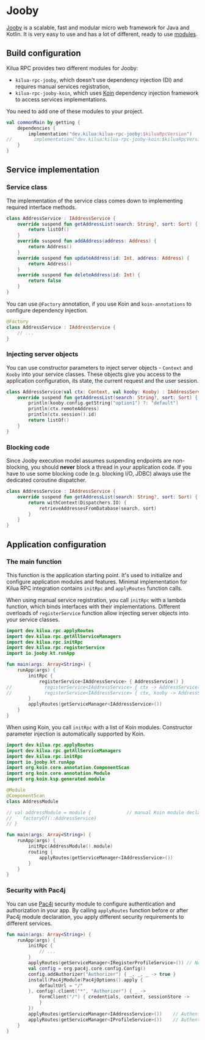 # Jooby

[Jooby](https://jooby.io) is a scalable, fast and modular micro web framework for Java and Kotlin. It is very easy to use and has a lot of different, ready to use [modules](https://jooby.io/#modules).&#x20;

## Build configuration

Kilua RPC provides two different modules for Jooby:

* `kilua-rpc-jooby`, which doesn't use dependency injection (DI) and requires manual services registration,
* `kilua-rpc-jooby-koin`, which uses [Koin](https://insert-koin.io/) dependency injection framework to access services implementations.

You need to add one of these modules to your project.

```kotlin
val commonMain by getting {
    dependencies {
        implementation("dev.kilua:kilua-rpc-jooby:$kiluaRpcVersion")
//        implementation("dev.kilua:kilua-rpc-jooby-koin:$kiluaRpcVersion")
    }
}
```

## Service implementation

### Service class

The implementation of the service class comes down to implementing required interface methods.

```kotlin
class AddressService : IAddressService {
    override suspend fun getAddressList(search: String?, sort: Sort) {
        return listOf()
    }
    override suspend fun addAddress(address: Address) {
        return Address()
    }
    override suspend fun updateAddress(id: Int, address: Address) {
        return Address()
    }
    override suspend fun deleteAddress(id: Int) {
        return false
    }
}
```

You can use `@Factory` annotation, if you use Koin and `koin-annotations` to configure dependency injection.

```kotlin
@Factory
class AddressService : IAddressService {
    // ...
}
```

### Injecting server objects

You can use constructor parameters to inject server objects - `Context` and `Kooby` into your service classes. These objects give you access to the application configuration, its state, the current request and the user session.

```kotlin
class AddressService(val ctx: Context, val kooby: Kooby) : IAddressService {
    override suspend fun getAddressList(search: String?, sort: Sort) {
        println(kooby.config.getString("option1") ?: "default")
        println(ctx.remoteAddress)
        println(ctx.session().id)
        return listOf()
    }
}
```

### **Blocking code**

Since Jooby execution model assumes suspending endpoints are non-blocking, you should **never** block a thread in your application code. If you have to use some blocking code (e.g. blocking I/O, JDBC) always use the dedicated coroutine dispatcher.

```kotlin
class AddressService : IAddressService {
    override suspend fun getAddressList(search: String?, sort: Sort) {
        return withContext(Dispatchers.IO) {
            retrieveAddressesFromDatabase(search, sort)
        }
    }
}
```

## Application configuration

### The main function

This function is the application starting point. It's used to initialize and configure application modules and features. Minimal implementation for Kilua RPC integration contains `initRpc` and `applyRoutes` function calls.

When using manual service registration, you call `initRpc` with a lambda function, which binds  interfaces with their implementations. Different overloads of `registerService` function allow injecting server objects into your service classes.

```kotlin
import dev.kilua.rpc.applyRoutes
import dev.kilua.rpc.getAllServiceManagers
import dev.kilua.rpc.initRpc
import dev.kilua.rpc.registerService
import io.jooby.kt.runApp

fun main(args: Array<String>) {
    runApp(args) {
        initRpc {
            registerService<IAddressService> { AddressService() }
//            registerService<IAddressService> { ctx -> AddressService(ctx) }
//            registerService<IAddressService> { ctx, kooby -> AddressService(ctx, kooby) }
        }
        applyRoutes(getServiceManager<IAddressService>())
    }
}
```

When using Koin, you call `initRpc` with a list of Koin modules. Constructor parameter injection is automatically supported by Koin.

```kotlin
import dev.kilua.rpc.applyRoutes
import dev.kilua.rpc.getAllServiceManagers
import dev.kilua.rpc.initRpc
import io.jooby.kt.runApp
import org.koin.core.annotation.ComponentScan
import org.koin.core.annotation.Module
import org.koin.ksp.generated.module

@Module
@ComponentScan
class AddressModule

// val addressModule = module {             // manual Koin module declaration
//    factoryOf(::AddressService)
// }

fun main(args: Array<String>) {
    runApp(args) {
        initRpc(AddressModule().module)
        routing {
            applyRoutes(getServiceManager<IAddressService>())
        }
    }
}
```

### Security with Pac4j

You can use [Pac4j](https://jooby.io/modules/pac4j/) security module to configure authentication and authorization in your app. By calling `applyRoutes` function before or after Pac4j module declaration, you apply different security requirements to different services.

```kotlin
fun main(args: Array<String>) {
    runApp(args) {
        initRpc {
            // ...
        }
        applyRoutes(getServiceManager<IRegisterProfileService>()) // No authentication needed
        val config = org.pac4j.core.config.Config()
        config.addAuthorizer("Authorizer") { _, _, _ -> true }
        install(Pac4jModule(Pac4jOptions().apply {
            defaultUrl = "/"
        }, config).client("*", "Authorizer") { _ ->
            FormClient("/") { credentials, context, sessionStore ->
            }
        })
        applyRoutes(getServiceManager<IAddressService>())    // Authentication needed
        applyRoutes(getServiceManager<IProfileService>())    // Authentication needed
    }
}
```
